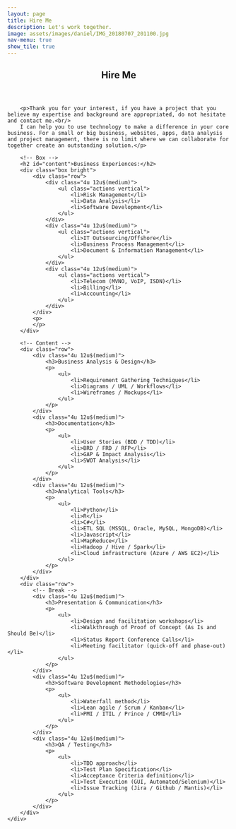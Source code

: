 ```yaml
---
layout: page
title: Hire Me
description: Let's work together.
image: assets/images/daniel/IMG_20180707_201100.jpg
nav-menu: true
show_tile: true
---
```


<!-- Main -->
<div id="main" class="alt">

<!-- One -->
<section id="one">
    <div class="inner">
	    <header class="major">
		    <h1>Hire Me</h1>
	    </header>

        <p>Thank you for your interest, if you have a project that you believe my expertise and background are appropriated, do not hesitate and contact me.<br/>
        I can help you to use technology to make a difference in your core business. For a small or big business, websites, apps, data analysis and project management, there is no limit where we can collaborate for together create an outstanding solution.</p>
        
        <!-- Box -->
        <h2 id="content">Business Experiences:</h2>
        <div class="box bright">
            <div class="row">
            	<div class="4u 12u$(medium)">
                    <ul class="actions vertical">
                        <li>Risk Management</li>
                        <li>Data Analysis</li>
                        <li>Software Development</li>
                    </ul>
                </div>
            	<div class="4u 12u$(medium)">
                    <ul class="actions vertical">
                        <li>IT Outsourcing/Offshore</li>
                        <li>Business Process Management</li>
                        <li>Document & Information Management</li>
                    </ul>
                </div>
            	<div class="4u 12u$(medium)">
                    <ul class="actions vertical">
                        <li>Telecom (MVNO, VoIP, ISDN)</li>
                        <li>Billing</li>
                        <li>Accounting</li>
                    </ul>
                </div>
            </div>
            <p>
            </p>
        </div>

        <!-- Content -->
        <div class="row">
            <div class="4u 12u$(medium)">
                <h3>Business Analysis & Design</h3>
                <p>
                    <ul>
                        <li>Requirement Gathering Techniques</li>
                        <li>Diagrams / UML / Workflows</li>
                        <li>Wireframes / Mockups</li>
                    </ul>
                </p>
            </div>
            <div class="4u 12u$(medium)">
                <h3>Documentation</h3>
                <p>
                    <ul>
                        <li>User Stories (BDD / TDD)</li>
                        <li>BRD / FRD / RFP</li>
                        <li>GAP & Impact Analysis</li>
                        <li>SWOT Analysis</li>
                    </ul>
                </p>
            </div>
            <div class="4u 12u$(medium)">
                <h3>Analytical Tools</h3>
                <p>
                    <ul>
                        <li>Python</li>
                        <li>R</li>
                        <li>C#</li>
                        <li>ETL SQL (MSSQL, Oracle, MySQL, MongoDB)</li>
                        <li>Javascript</li>
                        <li>MapReduce</li>
                        <li>Hadoop / Hive / Spark</li>
                        <li>Cloud infrastructure (Azure / AWS EC2)</li>
                    </ul>
                </p>
            </div>
        </div>
        <div class="row">
            <!-- Break -->
            <div class="4u 12u$(medium)">
                <h3>Presentation & Communication</h3>
                <p>
                    <ul>
                        <li>Design and facilitation workshops</li>
                        <li>Walkthrough of Proof of Concept (As Is and Should Be)</li>
                        <li>Status Report Conference Calls</li>
                        <li>Meeting facilitator (quick-off and phase-out)</li>
                    </ul>
                </p>
            </div>
            <div class="4u 12u$(medium)">
                <h3>Software Development Methodologies</h3>
                <p>
                    <ul>
                        <li>Waterfall method</li>
                        <li>Lean agile / Scrum / Kanban</li>
                        <li>PMI / ITIL / Prince / CMMI</li>
                    </ul>
                </p>
            </div>
            <div class="4u 12u$(medium)">
                <h3>QA / Testing</h3>
                <p>
                    <ul>
                        <li>TDD approach</li>
                        <li>Test Plan Specification</li>
                        <li>Acceptance Criteria definition</li>
                        <li>Test Execution (GUI, Automated/Selenium)</li>
                        <li>Issue Tracking (Jira / Github / Mantis)</li>
                    </ul>
                </p>
            </div>
        </div>
    </div>
</section>
</div>

